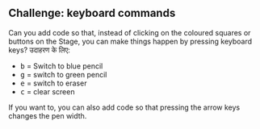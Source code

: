## Challenge: keyboard commands

Can you add code so that, instead of clicking on the coloured squares or buttons on the Stage, you can make things happen by pressing keyboard keys? उदाहरण के लिए:

+ <kbd>b</kbd> = Switch to blue pencil
+ <kbd>g</kbd> = switch to green pencil
+ <kbd>e</kbd> = switch to eraser
+ <kbd>c</kbd> = clear screen

If you want to, you can also add code so that pressing the arrow keys changes the pen width.